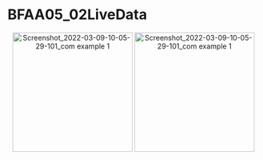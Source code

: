 # BFAA05_02LiveData

<p align="center">
<img width="240" alt="Screenshot_2022-03-09-10-05-29-101_com example 1" src="https://user-images.githubusercontent.com/32328761/168953636-5bc926e9-245b-48da-8fff-0c726adac49a.jpg">
  <img width="240" alt="Screenshot_2022-03-09-10-05-29-101_com example 1" src="https://user-images.githubusercontent.com/32328761/168953642-8a74e099-d72d-488a-9a6e-4ae44d5edd91.jpg">
